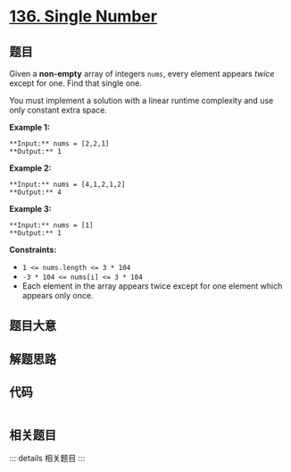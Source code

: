 # [136. Single Number](https://leetcode.com/problems/single-number)

## 题目

Given a **non-empty**  array of integers `nums`, every element appears _twice_
except for one. Find that single one.

You must implement a solution with a linear runtime complexity and use only
constant extra space.



**Example 1:**

    
    
    **Input:** nums = [2,2,1]
    **Output:** 1
    

**Example 2:**

    
    
    **Input:** nums = [4,1,2,1,2]
    **Output:** 4
    

**Example 3:**

    
    
    **Input:** nums = [1]
    **Output:** 1
    



**Constraints:**

  * `1 <= nums.length <= 3 * 104`
  * `-3 * 104 <= nums[i] <= 3 * 104`
  * Each element in the array appears twice except for one element which appears only once.


## 题目大意

## 解题思路

## 代码

```javascript

```

## 相关题目

::: details 相关题目
:::

